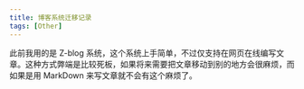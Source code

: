 ```yaml
---
title: 博客系统迁移记录
tags: [Other]
---
```


此前我用的是 Z-blog 系统，这个系统上手简单，不过仅支持在网页在线编写文章。这种方式弊端是比较死板，如果将来需要把文章移动到别的地方会很麻烦，而如果是用 MarkDown 来写文章就不会有这个麻烦了。